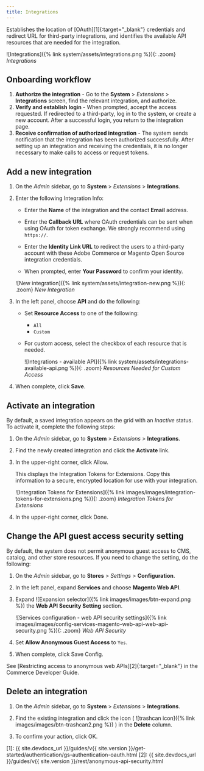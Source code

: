 ```yaml
---
title: Integrations
---
```


Establishes the location of [OAuth][1]{:target="_blank"} credentials and redirect URL for third-party integrations, and identifies the available API resources that are needed for the integration.

![Integrations]({% link system/assets/integrations.png %}){: .zoom}
_Integrations_

## Onboarding workflow

1. **Authorize the integration** - Go to the **System** > _Extensions_ > **Integrations** screen, find the relevant integration, and authorize.
1. **Verify and establish login** - When prompted, accept the access requested. If redirected to a third-party, log in to the system, or create a new account. After a successful login, you return to the integration page.
1. **Receive confirmation of authorized integration** - The system sends notification that the integration has been authorized successfully. After setting up an integration and receiving the credentials, it is no longer necessary to make calls to access or request tokens.

## Add a new integration

1. On the _Admin_ sidebar, go to **System** > _Extensions_ > **Integrations**.

1. Enter the following Integration Info:

   - Enter the **Name** of the integration and the contact **Email** address.

   - Enter the **Callback URL** where OAuth credentials can be sent when using OAuth for token exchange. We strongly recommend using `https://`.

   - Enter the **Identity Link URL** to redirect the users to a third-party account with these Adobe Commerce or Magento Open Source integration credentials.

   - When prompted, enter **Your Password** to confirm your identity.

    ![New integration]({% link system/assets/integration-new.png %}){: .zoom}
    _New Integration_

1. In the left panel, choose **API** and do the following:

   - Set **Resource Access** to one of the following:

      - `All`
      - `Custom`

   - For custom access, select the checkbox of each resource that is needed.

      ![Integrations - available API]({% link system/assets/integrations-available-api.png %}){: .zoom}
      _Resources Needed for Custom Access_

1. When complete, click **Save**.

## Activate an integration

By default, a saved integration appears on the grid with an _Inactive_ status. To activate it, complete the following steps:

1. On the _Admin_ sidebar, go to **System** > _Extensions_ > **Integrations**.

1. Find the newly created integration and click the **Activate** link.

1. In the upper-right corner, click <span class="btn">Allow</span>.

   This displays the Integration Tokens for Extensions. Copy this information to a secure, encrypted location for use with your integration.

   ![Integration Tokens for Extensions]({% link images/images/integration-tokens-for-extensions.png %}){: .zoom}
   _Integration Tokens for Extensions_

1. In the upper-right corner, click <span class="btn">Done</span>.

## Change the API guest access security setting

By default, the system does not permit anonymous guest access to CMS, catalog, and other store resources. If you need to change the setting, do the following:

1. On the _Admin_ sidebar, go to **Stores** > _Settings_ > **Configuration**.

1. In the left panel, expand **Services** and choose **Magento Web API**.

1. Expand ![Expansion selector]({% link images/images/btn-expand.png %}) the **Web API Security Setting** section.

    ![Services configuration - web API security settings]({% link images/images/config-services-magento-web-api-web-api-security.png %}){: .zoom}
    _Web API Security_

1. Set **Allow Anonymous Guest Access** to `Yes`.

1. When complete, click <span class="btn">Save Config</span>.

See [Restricting access to anonymous web APIs][2]{:target="_blank"} in the Commerce Developer Guide.

## Delete an integration

1. On the _Admin_ sidebar, go to **System** > _Extensions_ > **Integrations**.

1. Find the existing integration and click the icon ( ![trashcan icon]({% link images/images/btn-trashcan2.png %}) ) in the **Delete** column.

1. To confirm your action, click <span class="btn">OK</span>.

[1]: {{ site.devdocs_url }}/guides/v{{ site.version }}/get-started/authentication/gs-authentication-oauth.html
[2]: {{ site.devdocs_url }}/guides/v{{ site.version }}/rest/anonymous-api-security.html
